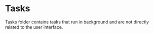 # Tasks

Tasks folder contains tasks that run in background and are not directly related to the user interface.